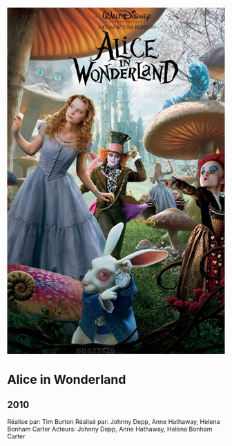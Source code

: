 ![](./Alice.jpg)

# Alice in Wonderland #
## 2010 ##

Réalise par: Tim Burton
Réalisé par: Johnny Depp, Anne Hathaway, Helena Bonham Carter
Acteurs: Johnny Depp, Anne Hathaway, Helena Bonham Carter
